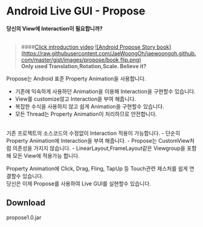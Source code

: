 # Android Live GUI - Propose
<i class="icon-cog"></i> 
**당신의 View에 Interaction이 필요합니까?**<br><br>

> ####[Click introduction video](https://youtu.be/FpXSwXSbTYE)
[![Android Propose Story book](https://raw.githubusercontent.com/JaeWoongOh/jaewoongoh.github.com/master/gist/images/propose/book flip.png)](http://youtu.be/FpXSwXSbTYE)<br>
**Only used Translation,Rotation,Scale.  Believe it?**


Propose는 Android 표준 Property Animation을 사용합니다.
- 기존에 익숙하게 사용하던 Animation을 이용해 Interaction을 구현할수 있습니다.
- View를 customize않고 Interaction을 부여 해줍니다.
- 복잡한 수식을 사용하지 않고 쉽게 Animation을 구현할수 있습니다.
- 모든 Thread는 Property Animation이 처리하므로 안전합니다.

<br>
기존 프로젝트의 소스코드의 수정없이 Interaction 적용이 가능합니다.
- 단순히 Property Animation에 Interaction을 부여 해줍니다.
- Propose는 CustomView처럼 의존성을 가지지 않습니다.
- LinearLayout,FrameLayout같은 Viewgroup을 포함해 모든 View에 적용가능 합니다.

Property Animation에 Click, Drag, Fling, TapUp 등 Touch관련 제스처를 쉽게 연결할수 있습니다.<br>
당신은 이제 Propose를 사용하여 Live GUI를 실현할수 있습니다.<br>

## Download
propose1.0.jar

